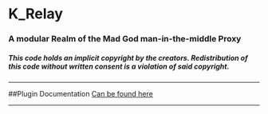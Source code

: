 # K_Relay
### A modular Realm of the Mad God man-in-the-middle Proxy
##### This code holds an implicit copyright by the creators. Redistribution of this code without written consent is a violation of said copyright.
-----------------------------------------------------------

##Plugin Documentation
[Can be found here](https://github.com/TheKronks/K_Relay_Plugin_Documentation/blob/master/README.md)

-----------------------------------------------------------
